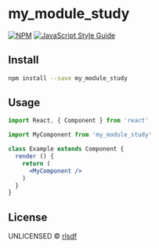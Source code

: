 # my_module_study

> 

[![NPM](https://img.shields.io/npm/v/my_module_study.svg)](https://www.npmjs.com/package/my_module_study) [![JavaScript Style Guide](https://img.shields.io/badge/code_style-standard-brightgreen.svg)](https://standardjs.com)

## Install

```bash
npm install --save my_module_study
```

## Usage

```jsx
import React, { Component } from 'react'

import MyComponent from 'my_module_study'

class Example extends Component {
  render () {
    return (
      <MyComponent />
    )
  }
}
```

## License

UNLICENSED © [rlsdf](https://github.com/rlsdf)

